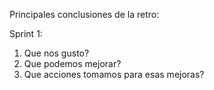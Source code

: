 Principales conclusiones de la retro:

Sprint 1:
1. Que nos gusto?
2. Que podemos mejorar?
3. Que acciones tomamos para esas mejoras?